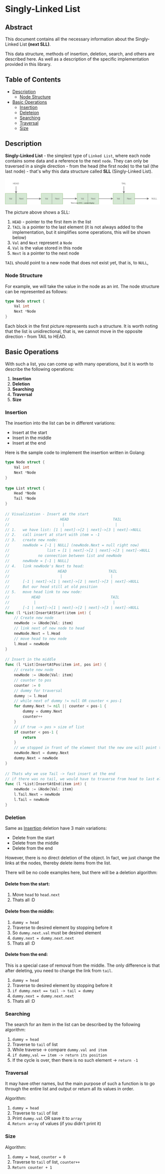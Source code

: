 # Singly-Linked List

## Abstract

This document contains all the necessary information about the Singly-Linked List **(next SLL)**. 

This data structure, methods of insertion, deletion, search, and others are described here. As well as a description of the specific implementation provided in this library.

## Table of Contents

- [Description](#description)
    - [Node Structure](#node-structure)
- [Basic Operations](#basic-operations)
    - [Insertion](#insertion)
    - [Deleteion](#deletion)
    - [Searching](#searching)
    - [Traversal](#traversal)
    - [Size](#size)

## Description

**Singly-Linked List** - the simplest type of `Linked List`, where each node contains some data and a reference to the next `node`. They can only be traversed in a single direction - from the head (the first node) to the tail (the last node) - that's why this data structure called **SLL** (Singly-Linked List).

![Singly-Linked List](./images/singly_linked_list_g.svg)

The picture above shows a SLL:
1. `HEAD` - pointer to the first item in the list
2. `TAIL` is a pointer to the last element (it is not always added to the implementation, but it simplifies some operations, this will be shown below)
3. `Val` and `Next` represent a `Node`
4. `Val` is the value stored in this node 
5. `Next` is a pointer to the next node

`TAIL` should point to a new node that does not exist yet, that is, to `NULL`,

### Node Structure

For example, we will take the value in the node as an int.
The node structure can be represented as follows:

```go
type Node struct {
    Val int
    Next *Node
}
```

Each block in the first picture represents such a structure. It is worth noting that the list is unidirectional, that is, we cannot move in the opposite direction - from TAIL to HEAD.

## Basic Operations

With such a list, you can come up with many operations, but it is worth to describe the following operations:

1. **Insertion**
2. **Deletion**
3. **Searching**
4. **Traversal**
5. **Size**

### Insertion

The insertion into the list can be in different variations:

- Insert at the start
- Insert in the middle
- Insert at the end

Here is the sample code to implement the insertion written in Golang:

```go
type Node struct {
    Val int
    Next *Node
}

type List struct {
    Head *Node
    Tail *Node
}

// Visualization - Insert at the start
//                       HEAD                    TAIL
//                        |                       |
// 1.   we have list: [1 | next]->[2 | next]->[3 | next]->NULL
// 2.   call insert at start with item = -1
// 3.   create new node:
//      newNode = [-1 | NULL] (newNode.Next = null right now)
//                 list = [1 | next]->[2 | next]->[3 | next]->NULL
//             no connection between list and newNode
//      newNode = [-1 | NULL] 
// 4.   link newNode's Next to head: 
//                      HEAD                   TAIL
//                       |                      |
//      [-1 | next]->[1 | next]->[2 | next]->[3 | next]->NULL
//      But our head still at old position
// 5.   move head link to new node:
//          HEAD                                TAIL
//           |                                   |
//      [-1 | next]->[1 | next]->[2 | next]->[3 | next]->NULL 
func (l *List)InsertAtStart(item int) {
    // Create new node
    newNode := &Node{Val: item}
    // link next of new node to head
    newNode.Next = l.Head
    // move head to new node
    l.Head = newNode
}

// Insert in the middle
func (l *List)InsertAtPos(item int, pos int) {
    // create new node
    newNode := &Node{Val: item}
    // counter to pos
    counter := 0
    // dummy for traversal
    dummy := l.Head
    // while next of dummy != null OR counter < pos-1
    for dummy.Next != nil || counter < pos-1 {
        dummy = dummy.Next
        counter++
    }
    // if true -> pos > size of list
    if counter < pos-1 {
        return
    }
    // we stopped in front of the element that the new one will point to
    newNode.Next = dummy.Next
    dummy.Next = newNode
}

// Thats why we use Tail -> fast insert at the end
// if there was no tail, we would have to traverse from head to last element and do insert
func (l *List)InsertAtEnd(item int) {
    newNode := &Node{Val: item}
    l.Tail.Next = newNode
    l.Tail = newNode
}
```

### Deletion

Same as [Insertion](#insertion) deletion have 3 main variations:

- Delete from the start
- Delete from the middle
- Delete from the end

However, there is no direct deletion of the object. In fact, we just change the links at the nodes, thereby delete items from the list.

There will be no code examples here, but there will be a deletion algorithm:

#### Delete from the start:

1. Move `head` to `head.next`
2. Thats all :D

#### Delete from the middle:

1. `dummy = head`
2. Traverse to desired element by stopping before it
3. So `dummy.next.val` must be desired element
4. `dummy.next = dummy.next.next`
5. Thats all :D

#### Delete from the end:

This is a special case of removal from the middle. The only difference is that after deleting, you need to change the link from `tail`.

1. `dummy = head`
2. Traverse to desired element by stopping before it
3. `if dummy.next == tail -> tail = dummy`
4. `dummy.next = dummy.next.next`
5. Thats all :D


### Searching

The search for an item in the list can be described by the following algorithm:

1. `dummy = head`
2. Traverse to `tail` of list
3. While traverse -> compare `dummy.val and item`
4. `if dummy,val == item -> return its position`
5. If the cycle is over, then there is no such element -> `return -1`

### Traversal

It may have other names, but the main purpose of such a function is to go through the entire list and output or return all its values in order.

Algorithm:

1. `dummy = head`
2. Traverse to `tail` of list
3. Print `dummy.val` OR save it to `array`
4. `Return array` of values (if you didn't print it)

### Size

Algorithm:

1. `dummy = head`, `counter = 0`
2. Traverse to `tail` of list, `counter++`
3. `Return counter + 1`
